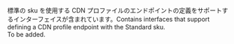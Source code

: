 <Namespace Name="Microsoft.Azure.Management.Cdn.Fluent.CdnEndpoint.Definition.Blank.StandardEndpoint">
  <Docs>
    <summary><span data-ttu-id="5fc53-101">標準の sku を使用する CDN プロファイルのエンドポイントの定義をサポートするインターフェイスが含まれています。</span><span class="sxs-lookup"><span data-stu-id="5fc53-101">Contains interfaces that support defining a CDN profile endpoint with the Standard sku.</span></span></summary> 
    <remarks>To be added.</remarks>
  </Docs>
</Namespace>
